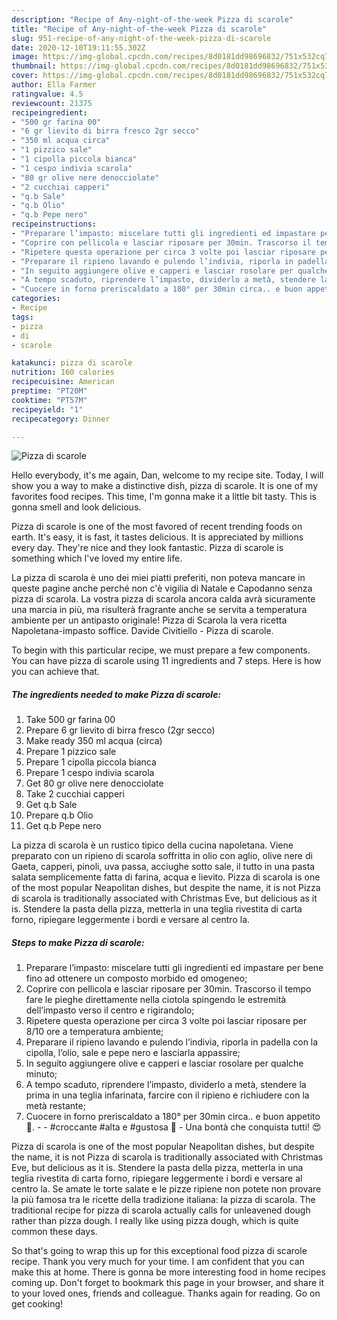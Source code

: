 ```yaml
---
description: "Recipe of Any-night-of-the-week Pizza di scarole"
title: "Recipe of Any-night-of-the-week Pizza di scarole"
slug: 951-recipe-of-any-night-of-the-week-pizza-di-scarole
date: 2020-12-10T19:11:55.302Z
image: https://img-global.cpcdn.com/recipes/8d0181dd98696832/751x532cq70/pizza-di-scarole-recipe-main-photo.jpg
thumbnail: https://img-global.cpcdn.com/recipes/8d0181dd98696832/751x532cq70/pizza-di-scarole-recipe-main-photo.jpg
cover: https://img-global.cpcdn.com/recipes/8d0181dd98696832/751x532cq70/pizza-di-scarole-recipe-main-photo.jpg
author: Ella Farmer
ratingvalue: 4.5
reviewcount: 21375
recipeingredient:
- "500 gr farina 00"
- "6 gr lievito di birra fresco 2gr secco"
- "350 ml acqua circa"
- "1 pizzico sale"
- "1 cipolla piccola bianca"
- "1 cespo indivia scarola"
- "80 gr olive nere denocciolate"
- "2 cucchiai capperi"
- "q.b Sale"
- "q.b Olio"
- "q.b Pepe nero"
recipeinstructions:
- "Preparare l’impasto: miscelare tutti gli ingredienti ed impastare per bene fino ad ottenere un composto morbido ed omogeneo;"
- "Coprire con pellicola e lasciar riposare per 30min. Trascorso il tempo fare le pieghe direttamente nella ciotola spingendo le estremità dell’impasto verso il centro e rigirandolo;"
- "Ripetere questa operazione per circa 3 volte poi lasciar riposare per 8/10 ore a temperatura ambiente;"
- "Preparare il ripieno lavando e pulendo l’indivia, riporla in padella con la cipolla, l’olio, sale e pepe nero e lasciarla appassire;"
- "In seguito aggiungere olive e capperi e lasciar rosolare per qualche minuto;"
- "A tempo scaduto, riprendere l’impasto, dividerlo a metà, stendere la prima in una teglia infarinata, farcire con il ripieno e richiudere con la metà restante;"
- "Cuocere in forno preriscaldato a 180° per 30min circa.. e buon appetito 💚.  #croccante #alta e #gustosa 🤤 Una bontà che conquista tutti! 😍"
categories:
- Recipe
tags:
- pizza
- di
- scarole

katakunci: pizza di scarole 
nutrition: 160 calories
recipecuisine: American
preptime: "PT20M"
cooktime: "PT57M"
recipeyield: "1"
recipecategory: Dinner

---
```



![Pizza di scarole](https://img-global.cpcdn.com/recipes/8d0181dd98696832/751x532cq70/pizza-di-scarole-recipe-main-photo.jpg)

Hello everybody, it's me again, Dan, welcome to my recipe site. Today, I will show you a way to make a distinctive dish, pizza di scarole. It is one of my favorites food recipes. This time, I'm gonna make it a little bit tasty. This is gonna smell and look delicious.

Pizza di scarole is one of the most favored of recent trending foods on earth. It's easy, it is fast, it tastes delicious. It is appreciated by millions every day. They're nice and they look fantastic. Pizza di scarole is something which I've loved my entire life.

La pizza di scarola è uno dei miei piatti preferiti, non poteva mancare in queste pagine anche perché non c&#39;è vigilia di Natale e Capodanno senza pizza di scarola. La vostra pizza di scarola ancora calda avrà sicuramente una marcia in più, ma risulterà fragrante anche se servita a temperatura ambiente per un antipasto originale! Pizza di Scarola la vera ricetta Napoletana-impasto soffice. Davide Civitiello - Pizza di scarole.


To begin with this particular recipe, we must prepare a few components. You can have pizza di scarole using 11 ingredients and 7 steps. Here is how you can achieve that.

<!--inarticleads1-->

##### The ingredients needed to make Pizza di scarole:

1. Take 500 gr farina 00
1. Prepare 6 gr lievito di birra fresco (2gr secco)
1. Make ready 350 ml acqua (circa)
1. Prepare 1 pizzico sale
1. Prepare 1 cipolla piccola bianca
1. Prepare 1 cespo indivia scarola
1. Get 80 gr olive nere denocciolate
1. Take 2 cucchiai capperi
1. Get q.b Sale
1. Prepare q.b Olio
1. Get q.b Pepe nero


La pizza di scarola è un rustico tipico della cucina napoletana. Viene preparato con un ripieno di scarola soffritta in olio con aglio, olive nere di Gaeta, capperi, pinoli, uva passa, acciughe sotto sale, il tutto in una pasta salata semplicemente fatta di farina, acqua e lievito. Pizza di scarola is one of the most popular Neapolitan dishes, but despite the name, it is not Pizza di scarola is traditionally associated with Christmas Eve, but delicious as it is. Stendere la pasta della pizza, metterla in una teglia rivestita di carta forno, ripiegare leggermente i bordi e versare al centro la. 

<!--inarticleads2-->

##### Steps to make Pizza di scarole:

1. Preparare l’impasto: miscelare tutti gli ingredienti ed impastare per bene fino ad ottenere un composto morbido ed omogeneo;
1. Coprire con pellicola e lasciar riposare per 30min. Trascorso il tempo fare le pieghe direttamente nella ciotola spingendo le estremità dell’impasto verso il centro e rigirandolo;
1. Ripetere questa operazione per circa 3 volte poi lasciar riposare per 8/10 ore a temperatura ambiente;
1. Preparare il ripieno lavando e pulendo l’indivia, riporla in padella con la cipolla, l’olio, sale e pepe nero e lasciarla appassire;
1. In seguito aggiungere olive e capperi e lasciar rosolare per qualche minuto;
1. A tempo scaduto, riprendere l’impasto, dividerlo a metà, stendere la prima in una teglia infarinata, farcire con il ripieno e richiudere con la metà restante;
1. Cuocere in forno preriscaldato a 180° per 30min circa.. e buon appetito 💚. -  - #croccante #alta e #gustosa 🤤 - Una bontà che conquista tutti! 😍


Pizza di scarola is one of the most popular Neapolitan dishes, but despite the name, it is not Pizza di scarola is traditionally associated with Christmas Eve, but delicious as it is. Stendere la pasta della pizza, metterla in una teglia rivestita di carta forno, ripiegare leggermente i bordi e versare al centro la. Se amate le torte salate e le pizze ripiene non potete non provare la più famosa tra le ricette della tradizione italiana: la pizza di scarola. The traditional recipe for pizza di scarola actually calls for unleavened dough rather than pizza dough. I really like using pizza dough, which is quite common these days. 

So that's going to wrap this up for this exceptional food pizza di scarole recipe. Thank you very much for your time. I am confident that you can make this at home. There is gonna be more interesting food in home recipes coming up. Don't forget to bookmark this page in your browser, and share it to your loved ones, friends and colleague. Thanks again for reading. Go on get cooking!
